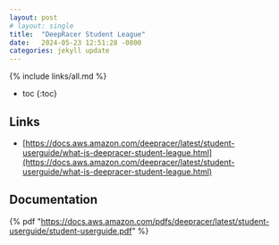 ```yaml
---
layout: post
# layout: single
title:  "DeepRacer Student League"
date:   2024-05-23 12:51:28 -0800
categories: jekyll update
---
```


{% include links/all.md %}

* toc
{:toc}


## Links

 * [https://docs.aws.amazon.com/deepracer/latest/student-userguide/what-is-deepracer-student-league.html](https://docs.aws.amazon.com/deepracer/latest/student-userguide/what-is-deepracer-student-league.html)

## Documentation

 {% pdf "https://docs.aws.amazon.com/pdfs/deepracer/latest/student-userguide/student-userguide.pdf" %}
